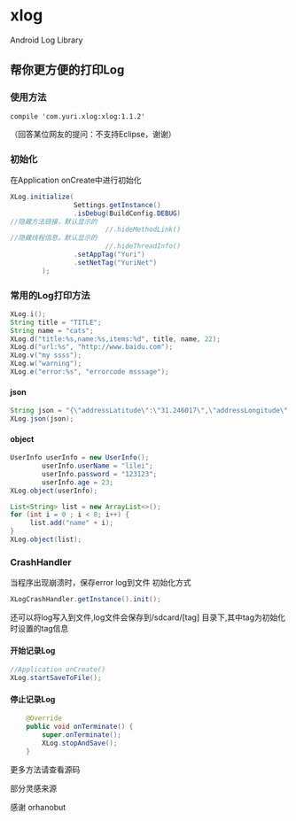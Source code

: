 # xlog
Android Log Library

## 帮你更方便的打印Log

### 使用方法
```grovvy
compile 'com.yuri.xlog:xlog:1.1.2'
```

（回答某位网友的提问：不支持Eclipse，谢谢）

### 初始化

在Application onCreate中进行初始化

```java
XLog.initialize(
                Settings.getInstance()
                .isDebug(BuildConfig.DEBUG)
//隐藏方法链接，默认显示的
                        //.hideMethodLink()
//隐藏线程信息，默认显示的
                        //.hideThreadInfo()
                .setAppTag("Yuri")
                .setNetTag("YuriNet")
        );
```

### 常用的Log打印方法
```java
XLog.i();
String title = "TITLE";
String name = "cats";
XLog.d("title:%s,name:%s,items:%d", title, name, 22);
XLog.d("url:%s", "http://www.baidu.com");
XLog.v("my ssss");
XLog.w("warning");
XLog.e("error:%s", "errorcode msssage");
```
#### json

```java
String json = "{\"addressLatitude\":\"31.246017\",\"addressLongitude\":\"121.609757\",\"city\":\"上海市\",\"province\":\"上海市\",\"header\":{\"clientVersion\":\"1.0.01\",\"requestTime\":1464845832926,\"serviceVersion\":\"1.0\",\"sourceID\":\"1000\",\"userToken\":\"24a4012f-d0de-44f7-9a21-24b62de13f9d\"}}";
XLog.json(json);
```

#### object

```java
UserInfo userInfo = new UserInfo();
        userInfo.userName = "lilei";
        userInfo.password = "123123";
        userInfo.age = 23;
XLog.object(userInfo);

List<String> list = new ArrayList<>();
for (int i = 0 ; i < 8; i++) {
     list.add("name" + i);
}
XLog.object(list);
```

### CrashHandler
当程序出现崩溃时，保存error log到文件
初始化方式
```java
XLogCrashHandler.getInstance().init();
```

还可以将log写入到文件,log文件会保存到/sdcard/[tag] 目录下,其中tag为初始化时设置的tag信息
#### 开始记录Log
```java
//Application onCreate()
XLog.startSaveToFile();
```

#### 停止记录Log
```java
    @Override
    public void onTerminate() {
        super.onTerminate();
        XLog.stopAndSave();
    }
```
更多方法请查看源码

部分灵感来源

感谢 orhanobut
